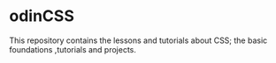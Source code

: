 # odinCSS
This repository contains the lessons and tutorials about CSS; the basic foundations ,tutorials and projects.
